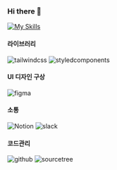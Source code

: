 ### Hi there 👋



[![My Skills](https://skillicons.dev/icons?i=vscode,html,css,react,js,ts,figma,emotion,tailwind,styledcomponents&theme=light)](https://skillicons.dev)

#### 라이브러리
![tailwindcss](https://img.shields.io/badge/tailwindcss-06B6D4.svg?style=for-the-badge&logo=tailwindcss&logoColor=white)
![styledcomponents](https://img.shields.io/badge/styledcomponents-DB7093.svg?style=for-the-badge&logo=styledcomponents&logoColor=white)<br/>

#### UI 디자인 구상
![figma](https://img.shields.io/badge/figma-F24E1E.svg?style=for-the-badge&logo=figma&logoColor=white)

#### 소통
![Notion](https://img.shields.io/badge/notion-000000.svg?style=for-the-badge&logo=notion&logoColor=white)
![slack](https://img.shields.io/badge/slack-4A154B.svg?style=for-the-badge&logo=slack&logoColor=white&logoWidth=20) <br/>

#### 코드관리
![github](https://img.shields.io/badge/github-181717.svg?style=for-the-badge&logo=github&logoColor=white&logoWidth=20)
![sourcetree](https://img.shields.io/badge/sourcetree-0052CC.svg?style=for-the-badge&logo=sourcetree&logoColor=white&logoWidth=20) <br/>



<!--
**hj-over/hj-over** is a ✨ _special_ ✨ repository because its `README.md` (this file) appears on your GitHub profile.

Here are some ideas to get you started:

- 🔭 I’m currently working on ...
- 🌱 I’m currently learning ...
- 👯 I’m looking to collaborate on ...
- 🤔 I’m looking for help with ...
- 💬 Ask me about ...
- 📫 How to reach me: ...
- 😄 Pronouns: ...
- ⚡ Fun fact: ...
-->
